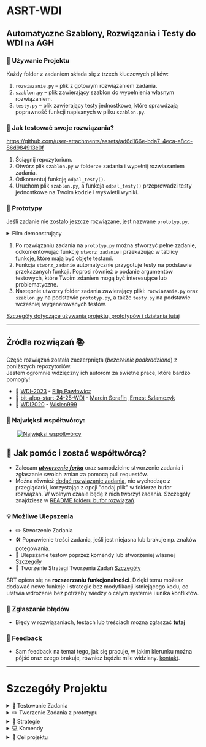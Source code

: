 # ASRT-WDI 
## Automatyczne Szablony, Rozwiązania i Testy do WDI na AGH
### 🔧 Używanie Projektu

Każdy folder z zadaniem składa się z trzech kluczowych plików:

1. `rozwiazanie.py` – plik z gotowym rozwiązaniem zadania.
2. `szablon.py` – plik zawierający szablon do wypełnienia własnym rozwiązaniem.
3. `testy.py` – plik zawierający testy jednostkowe, które sprawdzają poprawność funkcji napisanych w pliku `szablon.py`.




### 🧪 Jak testować swoje rozwiązania?


https://github.com/user-attachments/assets/ad6d166e-bda7-4eca-a8cc-86d984913e0f


1. Ściągnij repozytorium.
2. Otwórz plik `szablon.py` w folderze zadania i wypełnij rozwiazaniem zadania.
3. Odkomentuj funkcję `odpal_testy()`.
4. Uruchom plik `szablon.py`, a funkcja `odpal_testy()` przeprowadzi testy jednostkowe na Twoim kodzie i wyświetli wyniki.

### 🧱 Prototypy

Jeśli zadanie nie zostało jeszcze rozwiązane, jest nazwane `prototyp.py`.

<details>
   
   <summary> Film demonstrujący </summary>
   

https://github.com/user-attachments/assets/f3316918-a5e9-457f-8c2e-b4a5e5f0f27c



</details>

1. Po rozwiązaniu zadania na `prototyp.py` można stworzyć pełne zadanie, odkomentowując funkcję `stworz_zadanie` i przekazując w tablicy funkcje, które mają być objęte testami.
2. Funkcja `stworz_zadanie` automatycznie przygotuje testy na podstawie przekazanych funkcji. Poprosi również o podanie argumentów testowych, które Twoim zdaniem mogą być interesujące lub problematyczne.
3. Następnie utworzy folder zadania zawierający pliki: `rozwiazanie.py` oraz `szablon.py` na podstawie `prototyp.py`, a także `testy.py` na podstawie wcześniej wygenerowanych testów.

   

 [Szczegóły dotyczące używania projektu, prototypów i działania tutaj](#szczegóły-projektu)
 
---

## Źródła rozwiązań 📚

Część rozwiązań została zaczerpnięta (*bezczelnie podkradziona*) z poniższych repozytoriów.  
Jestem ogromnie wdzięczny ich autorom za świetne prace, które bardzo pomogły! 

- 🌟 [WDI-2023](https://github.com/pawlowiczf/WDI-2023) - [Filip Pawłowicz](https://github.com/pawlowiczf)
- 🌟 [bit-algo-start-24-25-WDI](https://github.com/MarcinSerafin03/bit-algo-start-24-25-WDI) - [Marcin Serafin](https://github.com/MarcinSerafin03) ,[Ernest Szlamczyk](https://github.com/eszlamczyk) 
- 🌟 [WDI2020](https://github.com/Wisien999/WDI2020) - [Wisien999](https://github.com/Wisien999)  




### 🗿 Najwięksi współtwórcy:
&nbsp;&nbsp;&nbsp;&nbsp;&nbsp;&nbsp;
<a href="https://github.com/kamilGie/ASRT-WDI/graphs/contributors">
  <img src="https://contrib.rocks/image?repo=kamilGie/ASRT-WDI" alt="Najwięksi współtwórcy" />
</a>


## 🤝 Jak pomóc i zostać współtwórcą?

- Zalecam [***utworzenie forka***](https://github.com/kamilGie/WDI/fork) oraz samodzielne stworzenie zadania i zgłaszanie swoich zmian za pomocą pull requestów.
- Można również [dodać rozwiązanie zadania](https://github.com/kamilGie/ASRT-WDI/new/main/bufor_rozwi%C4%85za%C5%84), nie wychodząc z przeglądarki, korzystając z opcji "dodaj plik" w folderze bufor rozwiązań. W wolnym czasie będę z nich tworzył zadania. Szczegóły znajdziesz w [README folderu bufor rozwiązań](/bufor_rozwiązań).


### 💡 Możliwe Ulepszenia ### 
- ✏️ Stworzenie Zadania
- 🛠️ Poprawienie treści zadania, jeśli jest niejasna lub brakuje np. znaków potęgowania.
- 🔧 Ulepszanie testow poprzez komendy lub stworzeniej własnej [Szczegóły](#komendy)
- 🧠 Tworzenie Strategi Tworzenia Zadań [Szczegóły](#strategie)
  
SRT opiera się na **rozszerzaniu funkcjonalności**. Dzięki temu możesz dodawać nowe funkcje i strategie bez modyfikacji istniejącego kodu, co ułatwia wdrożenie bez potrzeby wiedzy o całym systemie i unika konfliktów.
### 🐛 Zgłaszanie błędów

- Błędy w rozwiązaniach, testach lub treściach można zgłaszać <a href="https://github.com/kamilgie/ASRT-WDI/issues/new?labels=bug"> ****tutaj**** </a>

### 💬 Feedback

- Sam feedback na temat tego, jak się pracuje, w jakim kierunku można pójść oraz czego brakuje, również będzie mile widziany. [kontakt](http://www.gieras.pl).

---


# Szczegóły Projektu

<details>
  <summary> 🧪 Testowanie Zadania </summary>

## Testowanie Zadania
Przykładowy `szablon.py` wygląda tak: 
```python
# ====================================================================================================>
# Zadanie 1
# Proszę napisać program poszukujący trójkątów Pitagorejskich w których długość przekątnej
# jest mniejsza od liczby N wprowadzonej z klawiatury.
# ====================================================================================================>
# print(a,b,c)

def Zadanie_1(n): ...


if __name__ == "__main__":
    from testy01 import odpal_testy

    Zadanie_1(input('Podaj n: '))

    # odpal_testy()
```
### Na górze znajduje się opis zadania, funkcja do wypełnienia i przygotowany main.
Wypełniasz funkcję kodem, o który prosi opis zadania. Wyniki można zwracać lub wypisywać. Jeśli to nie będzie oczywiste, pod opisem zadania powinna być wskazówka od autora testów, jakiego sposobu zwracania wyników oczekuje. W tym przypadku widać, że boki trójkąta powinny być wypisywane kolejno, bez żadnych dodatkowych napisów.

Po tym, jak zrobisz zadanie i będziesz pewny jego poprawności, możesz odkomentować funkcję `odpal_testy()` i uruchomić program normalnie:
```python
# ====================================================================================================>
# Zadanie 1
# Proszę napisać program poszukujący trójkątów Pitagorejskich w których długość przekątnej
# jest mniejsza od liczby N wprowadzonej z klawiatury.
# ====================================================================================================>
# print(a,b,c)

def Zadanie_1(n):
    for a in range(1, n):
        for b in range(a, n):
            c = (a * a + b * b) ** 0.5
            if c.is_integer() and c <= n:
                print(a, b, c)

if __name__ == "__main__":
     from testy01 import odpal_testy

     odpal_testy()
```
### wynik takiego programu dalby taki wynik
<img width="1504" alt="Zrzut ekranu 2024-10-24 o 22 26 09" src="https://github.com/user-attachments/assets/666313c3-15ec-4697-955c-1e5de81e23d7">
  
Wynik testu wskazuje na błąd: widzimy komunikat `AssertionError: '3 4 5' not found in [''].` Oznacza to, że test oczekiwał pustego stringa `''`, a otrzymał `'3 4 5'`, co sugeruje, że wynik dla c = 5 został niepotrzebnie wypisany.

Po chwili namysłu i ponownym przeczytaniu treści zadania, można zauważyć, że warunek mówi o długości przekątnej mniejszej, niż liczba **N**. Kod należy poprawić i ponownie uruchomić testy z nową nadzieją.

### Czasami można spotkać się z takim przypadkiem:
 <img width="1165" alt="Zrzut ekranu 2024-10-24 o 22 57 49" src="https://github.com/user-attachments/assets/4fe66d52-766c-417a-87ab-738a38271137">
Widzimy, że mimo poprawnego wyniku mamy błędny test, ponieważ wypisujemy wynik w innym typie lub kolejności. W takim przypadku możemy:

- Cieszyć się poprawnym rozwiązaniem i pójść dalej.
- Zmienić typ lub format wyjścia na taki, jaki jest oczekiwany w teście.
- Zainteresować się pomocą w rozwijaniu projektu i za pomocą komendy dodać swoją funkcję wraz z jej rozwiązaniem do listy poprawnych odpowiedzi, aby inni użytkownicy mieli dobre testy dla takich samych wyników jak twój.

Więcej o tym, jak działa cały projekt w 


  
---
</details>

<details>
  <summary> ✏️  Tworzenie Zadania z prototypu  </summary>

## Tworzenie Zadania
### `stworz_zadanie()` 
Każdy prototyp zawiera funkcję `stworz_zadanie`, importowaną z pliku `Develop`. Funkcja `stworz_zadanie` przesyła funkcje, które chcemy by obejmowały testy oraz wchodziły w skład szablonu do wypelnienia. Wiec przykładowo wypełniony `prototyp` powinnien wygladać tak:
```python
# ====================================================================================================>
# Zadanie 0
# Stworz 2 funkcje jedna dodaje 2 liczby druga mnoży 2 liczby
# ====================================================================================================>

def dodaj(a, b):
    return a + b

def mnoż(a, b):
    return a * b

if __name__ == "__main__":
    from Develop import stworz_zadanie

    # stworz_zadanie([dodaj, mnoż])
```

Funkcja `stworz_zadanie` działa podobnie jak funkcja `print`. Można ją uruchomić bez dodatkowych parametrów, aby wygenerować domyślną strukturę plików: `rozwiazanie.py`, `testy.py` oraz `szablon.py`. 

### Modyfikacje 

Można modyfikować sposób, w jaki generowane są pliki, ustawiając argumenty nazw plików. Modyfikacje są podawane jako stringi, które określają  strategie, z jaką wygenerują się pliki. Dla podstawowego użycia projektu przydatne będą trzy modyfikacje:

```python
stworz_zadanie([dodaj, mnoż], testy="float")
```
- Stworzy testy, których wyniki będą zaokrąglone. Przydatne w zadaniach zwracających wartości typu `float`, gdzie wyniki mogą się różnić od ustawionego epsilonu.
  
```python
stworz_zadanie([dodaj, mnoż], testy="bez_kolejnosci")
```
- Stworzy testy, których wyniki będą w typie `set`. Przydatne w zadaniach, w których kolejność lub częstotliwość występowania wyników nie ma znaczenia.
```python
stworz_zadanie([dodaj, mnoż], testy="brak", szablon="brak")
```
- Nie stworzy pliku. Przydatne w zadaniach abstrakcyjnych, które nie są możliwe do przetestowania.

Dokładniej o modyfikacjach jest w sekcji [strategie](#Strategie)

<details>
   <summary> Domyślna konfiguracja plików </summary>

### `rozwiazanie.py` 
1. przepisuje prototyp do napotkania linijki main
```python
# ====================================================================================================>
# Zadanie 0
# Stworz 2 funkcje jedna dodaje 2 liczby druga mnoży dwie liczby
# ====================================================================================================>

def dodaj(a, b):
    return a + b

def mnoż(a, b):
    return a * b

```
### `szablon.py` 
1. Przepisuje pierwsze linie, które są komentarzami, aby zostawić opis zadania wraz z ewentualnymi komentarzami twórcy zadania.
2. Następnie usuwa wszystkie linijki poza linijką zaczynającą się od `def FunkcjaKtoraTestujemy(`. Tę linijkę pozostawia i dopisuje trzy kropki, aby użytkownik wiedział, że te funkcje są do napisania.
3. Usuwa wszystkie linie do momentu napotkania bloku `if __name__ == "__main__":`.
4. Zapisuje import funkcji `odpal_testy`.
5. Zapisuje uruchomienie funkcji, które testujemy, wraz z dynamicznym wprowadzeniem nazw ich argumentów.
6. Zakomentowana metoda `odpal_testy()`, która będzie uruchamiać testy.

```python
# ====================================================================================================>
# Zadanie 0
# Stworz 2 funkcje jedna dodaje 2 liczby druga mnoży dwie liczby
# ====================================================================================================>

def dodaj(a, b): ...

def mnoż(a, b): ...

if __name__ == "__main__":
    from testy01 import odpal_testy

    dodaj(input('Podaj a: '), input('Podaj b: '))
    mnoż(input('Podaj a: '), input('Podaj b: '))

    # odpal_testy()
```

### `testy.py` 
1. Napisze  importy, funkcje oraz  nagłówek klasy `Testy`
2. Następnie dla każdej funkcji przekazanej do testowania:
3. Sprawdza liczbę argumentów, jaką funkcja przyjmuje.
4. Jeśli liczba argumentów nie wynosi zero, prosi użytkownika o wpisanie argumentów testowych.
5. Przetwarza input użytkownika, zmieniając go na argumenty według algorytmów.
6. Uruchamia funkcję z argumentami testowymi, monitorując jednocześnie wartości wypisywane przez `print` oraz wartości zwracane przez funkcję.
7. Jeśli funkcja nic nie zwróci, wynikiem zostanie to, co zostało przechwycone przez `print`. Jeśli funkcja zwróci inną wartość, to ona będzie wynikiem, a dane wypisane przez `print` zostaną zignorowane.
8. Z argumentów i wyniku napisze metodę testową o nazwie `test_numerTestu_funkcjaTestowalna_argument`.
```python
    def test_Nr1_dodaj_argumenty_2_2(self):
        wynik  = dodaj(2, 2)

        oczekiwany_wynik = [4]
        self.assertIn(wynik, oczekiwany_wynik)
```
9. Będzie powtarzać proces od punktów 3–8, aż do napotkania argumentu `stop` od użytkownika, który zakończy testy.

<details>
   <summary>Pelny kod testy przykladu </summary>
   
```python 
import unittest
import io
import os
import sys
from contextlib import redirect_stdout
import importlib

from szablon01 import dodaj, mnoż


def odpal_testy():
    suite = unittest.TestLoader().loadTestsFromTestCase(testy)
    unittest.TextTestRunner(verbosity=2).run(suite)


def komenda(k: str, *args, **kwargs):
    """
    Wykonuje zadaną komendę z przekazanymi argumentami.
    Dodanie własnej komendy ogranicza sie do dodania pliku z funkcja o tej samej nazwie
    w folderze glównym projektu src/Komendy
    Wiecej informacji o dodaniu wlasnej komendy jak i lista komend w ReadMe projektu

    Args:
        k (str): Komenda do wykonania.
        *args: Dodatkowe argumenty do komendy.
        **kwargs: Dodatkowe argumenty kluczowe do komendy.
    """
    sciezka_pliku_wykonalnego = os.path.abspath(sys.argv[0])
    srt_dir = os.path.join(
        os.path.dirname(sciezka_pliku_wykonalnego), "../../srt"
    )
    sys.path.append(srt_dir)
    nr_zadania = os.path.dirname(sciezka_pliku_wykonalnego)
    return importlib.import_module("WykonajKomende").wykonaj_komende(
        k, sciezka_pliku_wykonalnego, nr_zadania, *args, **kwargs
    )


class testy(unittest.TestCase):

    def test_Nr1_dodaj_argumenty_2_2(self):
        wynik  = dodaj(2, 2)

        oczekiwany_wynik = [4]
        self.assertIn(wynik, oczekiwany_wynik)

    def test_Nr2_dodaj_argumenty_14_123(self):
        wynik  = dodaj(14, 123)

        oczekiwany_wynik = [137]
        self.assertIn(wynik, oczekiwany_wynik)

    def test_Nr3_dodaj_argumenty_123_123(self):
        wynik  = dodaj(123, 123)

        oczekiwany_wynik = [246]
        self.assertIn(wynik, oczekiwany_wynik)

    def test_Nr4_dodaj_argumenty_123_1123(self):
        wynik  = dodaj(123, 1123)

        oczekiwany_wynik = [1246]
        self.assertIn(wynik, oczekiwany_wynik)

    def test_Nr5_dodaj_argumenty_12_3123(self):
        wynik  = dodaj(12, 3123)

        oczekiwany_wynik = [3135]
        self.assertIn(wynik, oczekiwany_wynik)

    def test_Nr6_dodaj_argumenty_12_3123(self):
        wynik  = dodaj(12, 3123)

        oczekiwany_wynik = [3135]
        self.assertIn(wynik, oczekiwany_wynik)

    def test_Nr7_dodaj_argumenty_-213_12312(self):
        wynik  = dodaj(-213, 12312)

        oczekiwany_wynik = [12099]
        self.assertIn(wynik, oczekiwany_wynik)

    def test_Nr8_dodaj_argumenty_2_2(self):
        wynik  = dodaj(2, 2)

        oczekiwany_wynik = [4]
        self.assertIn(wynik, oczekiwany_wynik)

    def test_Nr9_dodaj_argumenty_2_4(self):
        wynik  = dodaj(2, 4)

        oczekiwany_wynik = [6]
        self.assertIn(wynik, oczekiwany_wynik)

    def test_Nr10_dodaj_argumenty_2_-1(self):
        wynik  = dodaj(2, -1)

        oczekiwany_wynik = [1]
        self.assertIn(wynik, oczekiwany_wynik)

    def test_Nr11_dodaj_argumenty_2913_123(self):
        wynik  = dodaj(2913, 123)

        oczekiwany_wynik = [3036]
        self.assertIn(wynik, oczekiwany_wynik)

    def test_Nr12_dodaj_argumenty_324_56234(self):
        wynik  = dodaj(324, 56234)

        oczekiwany_wynik = [56558]
        self.assertIn(wynik, oczekiwany_wynik)

    def test_Nr13_dodaj_argumenty_21_35(self):
        wynik  = dodaj(21, 35)

        oczekiwany_wynik = [56]
        self.assertIn(wynik, oczekiwany_wynik)

    def test_Nr14_dodaj_argumenty_12_4(self):
        wynik  = dodaj(12, 4)

        oczekiwany_wynik = [16]
        self.assertIn(wynik, oczekiwany_wynik)

    def test_Nr15_dodaj_argumenty_0_0(self):
        wynik  = dodaj(0, 0)

        oczekiwany_wynik = [0]
        self.assertIn(wynik, oczekiwany_wynik)

    def test_Nr16_dodaj_argumenty_-1_-1(self):
        wynik  = dodaj(-1, -1)

        oczekiwany_wynik = [-2]
        self.assertIn(wynik, oczekiwany_wynik)

    def test_Nr17_dodaj_argumenty_1_1(self):
        wynik  = dodaj(1, 1)

        oczekiwany_wynik = [2]
        self.assertIn(wynik, oczekiwany_wynik)

    def test_Nr18_dodaj_argumenty_12_23(self):
        wynik  = dodaj(12, 23)

        oczekiwany_wynik = [35]
        self.assertIn(wynik, oczekiwany_wynik)

    def test_Nr19_dodaj_argumenty_2_1(self):
        wynik  = dodaj(2, 1)

        oczekiwany_wynik = [3]
        self.assertIn(wynik, oczekiwany_wynik)

    def test_Nr20_dodaj_argumenty_2_5(self):
        wynik  = dodaj(2, 5)

        oczekiwany_wynik = [7]
        self.assertIn(wynik, oczekiwany_wynik)

    def test_Nr21_dodaj_argumenty_21_1(self):
        wynik  = dodaj(21, 1)

        oczekiwany_wynik = [22]
        self.assertIn(wynik, oczekiwany_wynik)

    def test_Nr1_mnoż_argumenty_213_4512(self):
        wynik  = mnoż(213, 4512)

        oczekiwany_wynik = [961056]
        self.assertIn(wynik, oczekiwany_wynik)

    def test_Nr2_mnoż_argumenty_-4_12(self):
        wynik  = mnoż(-4, 12)

        oczekiwany_wynik = [-48]
        self.assertIn(wynik, oczekiwany_wynik)

    def test_Nr3_mnoż_argumenty_-3_-2(self):
        wynik  = mnoż(-3, -2)

        oczekiwany_wynik = [6]
        self.assertIn(wynik, oczekiwany_wynik)

    def test_Nr4_mnoż_argumenty_0_0(self):
        wynik  = mnoż(0, 0)

        oczekiwany_wynik = [0]
        self.assertIn(wynik, oczekiwany_wynik)

    def test_Nr5_mnoż_argumenty_-231_-2312(self):
        wynik  = mnoż(-231, -2312)

        oczekiwany_wynik = [534072]
        self.assertIn(wynik, oczekiwany_wynik)

    def test_Nr6_mnoż_argumenty_23_1(self):
        wynik  = mnoż(23, 1)

        oczekiwany_wynik = [23]
        self.assertIn(wynik, oczekiwany_wynik)

    def test_Nr7_mnoż_argumenty_231_213(self):
        wynik  = mnoż(231, 213)

        oczekiwany_wynik = [49203]
        self.assertIn(wynik, oczekiwany_wynik)

    def test_Nr8_mnoż_argumenty_21_-123(self):
        wynik  = mnoż(21, -123)

        oczekiwany_wynik = [-2583]
        self.assertIn(wynik, oczekiwany_wynik)

    def test_Nr9_mnoż_argumenty_52_1(self):
        wynik  = mnoż(52, 1)

        oczekiwany_wynik = [52]
        self.assertIn(wynik, oczekiwany_wynik)

    def test_Nr10_mnoż_argumenty_3213_-3212(self):
        wynik  = mnoż(3213, -3212)

        oczekiwany_wynik = [-10320156]
        self.assertIn(wynik, oczekiwany_wynik)

    def test_Nr11_mnoż_argumenty_-1_12(self):
        wynik  = mnoż(-1, 12)

        oczekiwany_wynik = [-12]
        self.assertIn(wynik, oczekiwany_wynik)

    def test_Nr12_mnoż_argumenty_3_212(self):
        wynik  = mnoż(3, 212)

        oczekiwany_wynik = [636]
        self.assertIn(wynik, oczekiwany_wynik)

    def test_Nr13_mnoż_argumenty_213_123(self):
        wynik  = mnoż(213, 123)

        oczekiwany_wynik = [26199]
        self.assertIn(wynik, oczekiwany_wynik)

    def test_Nr14_mnoż_argumenty_123_213(self):
        wynik  = mnoż(123, 213)

        oczekiwany_wynik = [26199]
        self.assertIn(wynik, oczekiwany_wynik)

    def test_Nr15_mnoż_argumenty_54_6435(self):
        wynik  = mnoż(54, 6435)

        oczekiwany_wynik = [347490]
        self.assertIn(wynik, oczekiwany_wynik)

    def test_Nr16_mnoż_argumenty_435_43(self):
        wynik  = mnoż(435, 43)

        oczekiwany_wynik = [18705]
        self.assertIn(wynik, oczekiwany_wynik)

    def test_Nr17_mnoż_argumenty_34_5345(self):
        wynik  = mnoż(34, 5345)

        oczekiwany_wynik = [181730]
        self.assertIn(wynik, oczekiwany_wynik)

    def test_Nr18_mnoż_argumenty_34_53(self):
        wynik  = mnoż(34, 53)

        oczekiwany_wynik = [1802]
        self.assertIn(wynik, oczekiwany_wynik)

    def test_Nr19_mnoż_argumenty_3_45(self):
        wynik  = mnoż(3, 45)

        oczekiwany_wynik = [135]
        self.assertIn(wynik, oczekiwany_wynik)

    def test_Nr20_mnoż_argumenty_3_3(self):
        wynik  = mnoż(3, 3)

        oczekiwany_wynik = [9]
        self.assertIn(wynik, oczekiwany_wynik)

    def test_Nr21_mnoż_argumenty_345_34(self):
        wynik  = mnoż(345, 34)

        oczekiwany_wynik = [11730]
        self.assertIn(wynik, oczekiwany_wynik)


```

</details>

</details>

---

## Pisanie Testów


Po uruchomieniu funkcji `stworz_testy`, jeśli liczba argumentów przekazanych do testowania funkcji nie wynosi zero, program poprosi użytkownika o wpisanie argumentów testowych.

- Argumenty należy wpisywać, oddzielając je spacjami lub przecinkami.
  <img width="723" alt="Zrzut ekranu 2024-11-7 o 00 47 45" src="https://github.com/user-attachments/assets/ab503d2a-321c-494b-be07-0fe6a90e959c">

- Tablice wpisuje się, używając nawiasów kwadratowych, przy czym dozwolone jest zagnieżdżanie tablic dowolną ilość razy.
  <img width="724" alt="Zrzut ekranu 2024-11-7 o 00 02 27" src="https://github.com/user-attachments/assets/763ca1e4-913b-4f47-8a17-1abff1997f7e">

- Stringi należy podać w cudzysłowach, a także możliwe jest zagnieżdżanie cudzysłowów.
  <img width="724" alt="Zrzut ekranu 2024-11-7 o 00 07 02" src="https://github.com/user-attachments/assets/bb138ead-76c4-46c3-a529-2309042c9fa1">

- Jeśli argumenty wpisane będą się nie zgadzać, program poprosi o ponowne ich wprowadzenie.
  <img width="724" alt="Zrzut ekranu 2024-11-7 o 00 40 42" src="https://github.com/user-attachments/assets/61400923-4454-4aba-95c4-656b6eebc3e7">

Po stworzeniu odpowiedniej ilości testów, można zakończyć proces tworzenia testów, podając argument `stop`, co zakończy Twój wkład w tworzenie testów.

###  Finalizacja

Po stworzeniu trzech plików funkcja utworzy plik `prototypBackup.py`, aby bezpiecznie móc usunąć prototyp. Plik `prototypBackup.py` jest ignorowany przez `.gitignore`, więc nie będzie dodawany do głównego repozytorium. Został stworzony, aby w przypadku błędnego stworzenia zadania z różnych powodów móc utworzyć zadanie na nowo. Funkcja `stworz_zadanie` dba o to, by nie usunąć pliku `prototypBackup`, dzięki czemu można tworzyć zadania do momentu zadowolenia z efektu końcowego.

Na tym kończy się funkcja `stworz_zadanie`. Jeśli jednak komuś nie podoba się sposób w jaki pliki `rozwiazanie.py`, `szablon.py`, `testy.py` są tworzone, chciałby dodać jakąś funkcjonalność lub inaczej tworzyć testy zawsze może stworzyć własną Strategię!

---
</details>

<details>
  <summary>🧠 Strategie</summary>

## Strategie
Strategie definiują sposób, w jaki będziemy tworzyć nasze pliki w projekcie. Aktualna lista strategii znajduje się w folderach o odpowiednich nazwach: [srt/Szablon](srt/Szablon), [srt/Rozwiazania](srt/Rozwiazania), [srt/Testy](srt/Testy). Każda z nich jest klasą z krótkim komentarzem opisującym jej przeznaczenie i jest dostępna do użycia przez każdego twórcę zadania. 

Taki układ projektu pozwala na prosty rozwój i umożliwia rozwijanie go przez każdego, bez potrzeby znajomości całego systemu. Każdy może napisać własną klasę domyślną, która będzie następnie testowana w użyciu. Po tym, jak stanie się powszechniejsza, szybsza lub lepsza, zostanie ustawiona jako domyślna. Można również dodać klasę dodatkową, która obsługuje testy dla określonej puli zadań, dla których domyślne tworzenie zadania nie jest wystarczające.


### Podstawy Pisania Strategii

Stworzymy kilka przykładowych klas strategii:

- **`Data`** – Jest to strategia szablonu, która działa jak domyślna, z tą różnicą, że na górze pliku zostanie dodana data rozwiązania.
  
W folderze [srt/Szablon](srt/Szablon), tworzymy nowy plik z klasa o takiej samej nazwie. Klasa dziedziczy po jednej z klas w jej folderze albo po klasie bazowej. Klasa [srt/Bazowa.py](srt/Bazowa.py) jest abstrakcyjną klasą, z której będą pochodzić wszystkie klasy pochodne.

Klasa bazowa ma abstrakcyjną metodę `__str__`, w której musimy zwrócić wynik w postaci stringa, który później znajdzie się w pliku szablonu. Dla naszego pomysłu ta klasa będzie wyglądać tak:

```python
# srt/Szablon/data.py

#  Dziedzicze po klasie z pliku szablonów do której metody __str__  mógłbym coś dodać
from domyslne_s import domyslne_s 
from datetime import date

class data(domyslne_s):
""" na górze pliku zostanie dodana data rozwiązania. """
    def __str__(self):
        res = str(date.today().day)
        res += "\n"
        res += super().generuj()
        return res
```
Tak stworzoną klasę możemy już używać w funkcji `stworz_zadanie`, podając argument `szablon="data"`.

---

- **`meritum`** strategia rozwiazania  która koncentruje się wyłącznie na samym rozwiązaniu, pomijając opis zadania oraz sekcję `main`

 Aby dostosować sposób generowania pliku, można skorzystać z atrybutów klasy bazowej, które są dostępne w klasach pochodnych:

- **`linie_prototypu`** – lista stringów reprezentujących linie prototypu.
- **`nr_zadania`** – numer zadania, które rozwiązujemy.
- **`funkcje`** – funkcje przekazane do testów szablonu oraz inne pomocnicze funkcje.
- **`sciezka`** – ścieżka folderu, w którym znajduje się tworzone zadanie.
- **`nazwa_pliku`** – domyślna nazwa pliku, która pochodzi od nazwy folderu zawierającego klasę. Na przykład, w folderze *Rozwiazanie*, klasy dziedziczące mają atrybut ustawiony na "rozwiazanie{`nr_zadania`}.py".

Te atrybuty mogą być wykorzystywane w klasach pochodnych od klasy bazowej, a poniżej przedstawiamy przykład użycia jednego z nich.

```python
# srt/Rozwiazanie/meritum.py

from bazowa import bazowa
import inspect

class meritum(bazowa):
    """rozwiazania  która koncentruje się wyłącznie na samym rozwiązaniu, pomijając opis zadania oraz sekcję `main`"""

    def __str__(self):
        res = ""
        for funkcja in self.funkcje:
            res += inspect.getsource(funkcja)
        return res
```

Tak stworzoną klasę możemy już używać w funkcji `stworz_zadanie`, podając argument `rozwiazanie="meritum"`.

---

- **`float`**  strategia testów, która będzie zaokrąglać wyniki.

Strategie testów będą najtrudniejszych do napisania. Najczęściej będą nadpisywały metody już istniejących strategii i modyfikować sposób sprawdzania wyników testów.

Aby skutecznie zaimplementować taką strategię, będziemy musieli nadpisać dwie specjalnie wyodrębnione metody klasy `prime`:

```python
from prime import prime

DOKLADNOSCI = int(input("podaj dokładność, z jaką testy mogą zaokrąglać: "))


class float(prime):
    """testy beda zaaokroglac oczekiwany wynik"""

    def metoda_zwracajaca_testow_bez_kolejnosci(
        self, NazwaTestu, numerTestu, zmienne, wynikWywolania, zmienne_nazwa
    ):
        return f"""    def test_Nr{numerTestu:02}_{NazwaTestu}_argumenty_{'_'.join(zmienne_nazwa)}(self):
            wynik  = {NazwaTestu}({', '.join(map(str, zmienne))})

            self.assertAlmostEqual(wynik, { wynikWywolania }, places={DOKLADNOSCI})\n"""

    def metoda_nasluchujaca_testow_bez_kolejnosci(
        self, NazwaTestu, numerTestu, zmienne, wynikWywolania, zmienne_nazwa
    ):
        return f"""    def test_Nr{numerTestu:02}_{NazwaTestu}_argumenty_{'_'.join(zmienne_nazwa)}(self):
            f = io.StringIO()
            with redirect_stdout(f):
                {NazwaTestu}({', '.join(map(str, zmienne))})
            wynik = f.getvalue().strip()

            self.assertAlmostEqual(wynik, { wynikWywolania }, places={DOKLADNOSCI})\n"""
```
Klasa `prime` ma wiele metod specjalnie wyodrębnionych do nadpisywania.

---

> Strategie nie mogą od siebie zależeć i muszą być niezależne. Można je odpalić w dowolnej konfiguracji.


Ograniczeniem strategii jest to, że nie przyjmuje argumentów innych niż `input` i jest to ustalenie stałe. Jednak, jeśli chcemy utworzyć zadanie, dodając pewne zmienne, możemy skorzystać z **komend**

</details>

<details>
  <summary> 💻 Komendy</summary>

## Komendy

<details>
   <summary> Działanie </summary>
   
W folderze [srt/Komendy](srt/Komendy) znajdują się pliki Python z komendami. Każdy plik zawiera **funkcje** o takiej samej nazwie, które wykonują odpowiednią komendę.

 przykładowa komenda wyglada tak. 
 ```python
# srt/Komendy/hello_name.py
def hello_name(imie):
    print("hello", imie)
```

Takiej komendy możemy użyć w `szablon.py`, importując z `testy` funkcję `komenda` i przekazując w pierwszym argumencie nazwę komendy, a następnie kolejne argumenty.
```python
# ====================================================================================================>
# Zadanie 1
# Wypisac swoje imie
# ====================================================================================================>

def Zadanie_1(): ...

if __name__ == "__main__":
    from testy01 import odpal_testy, komenda

    komenda("hello_name", "kamil")

    # Zadanie_1()
    # odpal_testy()
```
- w pliku `prototyp.py` importujemy z `Develop` funkcje komenda

Wynik odpalenia takiego programu będzie: `hello kamil`

Taka funkcjonalność pozwala w prosty sposób rozszerzać projekt o nowe komendy, umożliwiając ulepszanie testów, na przykład poprzez dodawanie dodatkowych testów lub wariacji poprawnego wyniku, a także wprowadzanie własnych preferencji, takich jak dodatkowe zachowanie po przejsciu testów na szablonie.

</details>

<details  >
  <summary><strong> SPIS KOMEND </strong> </summary>

### Legenda 
- `nazwaKomendy`, `mozliiwy do uzycia skrot`
- w budowie oznacza, że nie chce mi sie jej robić
- lokalna oznacza, że jej działanie nie moze wyjść poza lokalne repozytorium. By uniknąć przypadkow, że ktos nie spodziwal ze mu poleci [najlepsza  domyslna piosenka zwycieska](https://www.youtube.com/watch?v=CpeJiGDVMGo) po napisaniu szablonu
- Zapis `link_do_muzyki="https://www.youtube.com/watch?v=CpeJiGDVMGo` oznacza ze zmienna `link_do_muzyki` jest opcjonalna i domyslnie uzyjemy `https://www.youtube.com/watch?v=CpeJiGDVMGo`



### Spis 
  - `zmien_testy`
    ```python
    # tworzy na nowo zadanie na bazie szablonu jako prototyp
    komenda("zmien_testy", [funkcje], testy="domyslna", rozwiazanie="domyslna", szablon="domyslna")
     ```

  
  - `dodaj_testy`, `dt` - w budowie
    ```python
    # dodaje  dodatkowe testy 
    komenda("dodaj_testy", funkcja, ilosci_dodatkowych_testow)
     ```
     
  - `dodaj_wariancje`, `dw` - w budowie
    ```python
    # Do istniejacych juz wynikow testow funkcji dodaje kolejne mozliwe warienty na podstawie funkcji przeslanej
    komenda("dodaj_wariancje", funkcja)
     ```
  - `zwycieska_muzyka`,`zm` - w budowie, lokalna
    ```python
    # Do testow danego zadania dodaje muzyka po zaliczeniu testow w szablonie
    # imo must have 
    komenda("zwycieska_muzyka", link_do_muzyki="https://www.youtube.com/watch?v=CpeJiGDVMGo" )
     ```
 - `funkcja_input`,`fi` - w budowie
    ```python
    # szybkie testowanie funkcji na parametrach
    # dopoki nie przerwiesz bedziesz wpisywac input a komenda uzyje jej na funkcji i wypisze output
    komenda("szybka_funkcja", funkcja )
     ```
    
  - `StworzStruktureWDI`
    ```python
    # Nie bedzie wiecej uzywana i nawet nie da sie jej odpalic z poziomu plikow zadań - Takie zabezpieczenie
    # Ale dodaje jako taka ciekawostka oraz na przyszlosci do tworzenia struktur innych zadan
    komenda("StworzStruktureWDI")
     ```

</details>

<details  >
  <summary> Ogólne </summary>
   
### Argumenty
Funkcja `komenda` przyjmuje `"nazwaKomendy"`, `*args` oraz `**kwargs`, co pozwala na przesyłanie dowolnych argumentów zarówno w postaci argumentów pozycyjnych, jak i nazwanych. Aby ułatwić korzystanie, dodatkowo są dodawane dwa argumenty, jeśli komenda ich wymaga. Nie ma obowiązku ich podawania podczas wywołania komendy, są to: 
  - `nr_zadania`
  - `sciezka`
Więc komenda:
 ```python
# srt/Komendy/hello_zadanie.py
def hello_zadanie(nr_zadania, sciezka):# trzeba pamietac by nazwac te argumenty dokladnie tak 
    print("hello", nr_zadania, "from ", sciezka)
```
Może być wywołana w następujący sposób:
 ```python
# prototyp01.py
komenda("hello_zadanie")
```
Wynik takiej komendy to:

`hello 01 from  /Users/user/Desktop/projekty/WDI-RST/Zestaw_1:_Proste_programy_z_pętlami/prototyp01.py`



### skroty 

   Jesli komenda jest czesto używana może miec swój skrót w pliku `_skroty.py`, który tylko importuje komendę i ją odpala.
  ```python
  def hz(nr_zadania, sciezka):
    from hello_zadanie import hello_zadanie

    hello_zadanie(nr_zadania, sciezka)
   ```

### Zasady komend

- Każda ma mieć swój plik i ograniczać sie tylko do niego nawet jakby plik miałby mieć 20 linijek lub 100000 linijek.
- Każda komenda musi być w pełni niezależna i działać poprawnie samodzielnie, ale może wywoływać inne komendy w ramach swoich działań [zgodnie z wzorcem łańcucha zobowiązań]( https://refactoring.guru/pl/design-patterns/chain-of-responsibility)

</details>
</details>

<details>  
  <summary> 🎯 Cel projektu </summary>

## 🎯 Cel projektu
**Najważniejsze jest skompletowanie jak największej liczby zadań z rozwiązaniami.**

Docelowo dążę do tego, aby to repozytorium stało się backendem strony internetowej całego projektu **ASRT**. Strona będzie swojego rodzaju grywalizacją, gdzie:  
- **Anonimowi studenci** pod nickami będą mogli dodawać swoje rozwiązania i sprawdzać ich poprawność.  
- **Ranking** będzie publicznie dostępny i uwzględni **długość** oraz **szybkość** kodów, które przeszły testy (widoczne będą jedynie wyniki, nie sam kod).  
- **Punkty** będą przyznawane za dodanie poprawnego rozwiązania i za zajęcie podium w kategoriach **najszybszego** lub **najkrótszego** kodu z czego będzie **faworyzować tworzenie najkrótszych lub najszybszych rozwiązań** ponad liczbę wykonanych zadań. Dzięki temu bycie najlepszym nie będzie wymagało poświęcenia największej ilości czasu na rozwiązywanie, ale skupienia się na jakości kodu.  

Po kolokwium z danego zestawu strona zrobi:  
1. **Rewind zadań** – zaprezentowanie najlepszych rozwiązań z każdej kategorii:  
   - **Najszybsze**,  
   - **Najkrótsze**,  
   - **Najciekawsze technicznie**.  
2. **Otwarcie nowych zadań**, które będą dostępne do rozwiązywania przed kolejnym kolokwium.
</details>
   
